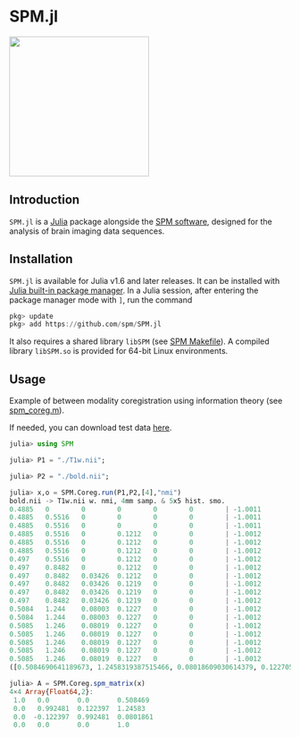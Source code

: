 # SPM.jl

<img src="https://github.com/spm/SPM.jl/blob/main/docs/assets/SPMjl.png" width="250">

## Introduction

`SPM.jl` is a [Julia](https://julialang.org/) package alongside
the [SPM software](https://www.fil.ion.ucl.ac.uk/spm/), designed
for the analysis of brain imaging data sequences.

## Installation

`SPM.jl` is available for Julia v1.6 and later releases.  It can be installed
with [Julia built-in package
manager](https://julialang.github.io/Pkg.jl/stable/).  In a Julia session, after
entering the package manager mode with `]`, run the command

```julia
pkg> update
pkg> add https://github.com/spm/SPM.jl
```

It also requires a shared library `libSPM` (see
[SPM Makefile](https://github.com/spm/spm/blob/main/src/Makefile)).
A compiled library `libSPM.so` is provided for 64-bit Linux environments.

## Usage

Example of between modality coregistration using information theory
(see [spm_coreg.m](https://github.com/spm/spm/blob/main/spm_coreg.m)).

If needed, you can download test data [here](https://github.com/spm/spm-notebooks/tree/main/data).

```julia
julia> using SPM

julia> P1 = "./T1w.nii";

julia> P2 = "./bold.nii";

julia> x,o = SPM.Coreg.run(P1,P2,[4],"nmi")
bold.nii -> T1w.nii w. nmi, 4mm samp. & 5x5 hist. smo.
0.4885   0        0        0        0        0        | -1.0011
0.4885   0.5516   0        0        0        0        | -1.0011
0.4885   0.5516   0        0        0        0        | -1.0011
0.4885   0.5516   0        0.1212   0        0        | -1.0012
0.4885   0.5516   0        0.1212   0        0        | -1.0012
0.4885   0.5516   0        0.1212   0        0        | -1.0012
0.497    0.5516   0        0.1212   0        0        | -1.0012
0.497    0.8482   0        0.1212   0        0        | -1.0012
0.497    0.8482   0.03426  0.1212   0        0        | -1.0012
0.497    0.8482   0.03426  0.1219   0        0        | -1.0012
0.497    0.8482   0.03426  0.1219   0        0        | -1.0012
0.497    0.8482   0.03426  0.1219   0        0        | -1.0012
0.5084   1.244    0.08003  0.1227   0        0        | -1.0012
0.5084   1.244    0.08003  0.1227   0        0        | -1.0012
0.5085   1.246    0.08019  0.1227   0        0        | -1.0012
0.5085   1.246    0.08019  0.1227   0        0        | -1.0012
0.5085   1.246    0.08019  0.1227   0        0        | -1.0012
0.5085   1.246    0.08019  0.1227   0        0        | -1.0012
0.5085   1.246    0.08019  0.1227   0        0        | -1.0012
([0.5084690641189673, 1.2458319387515466, 0.08018609030614379, 0.12270502915244379, 0.0, 0.0], -1.0012251f0)

julia> A = SPM.Coreg.spm_matrix(x)
4×4 Array{Float64,2}:
 1.0   0.0       0.0       0.508469
 0.0   0.992481  0.122397  1.24583
 0.0  -0.122397  0.992481  0.0801861
 0.0   0.0       0.0       1.0
```

